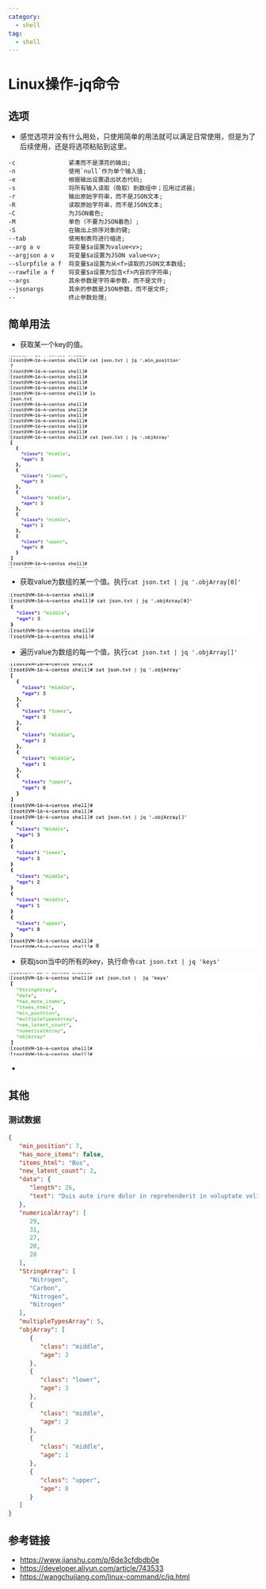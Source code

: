 ```yaml
---
category:
  - shell
tag:
  - shell
---
```

# Linux操作-jq命令

## 选项

- 感觉选项并没有什么用处，只使用简单的用法就可以满足日常使用，但是为了后续使用，还是将选项粘贴到这里。

```
-c               紧凑而不是漂亮的输出;
-n               使用`null`作为单个输入值;
-e               根据输出设置退出状态代码;
-s               将所有输入读取（吸取）到数组中；应用过滤器;
-r               输出原始字符串，而不是JSON文本;
-R               读取原始字符串，而不是JSON文本;
-C               为JSON着色;
-M               单色（不要为JSON着色）;
-S               在输出上排序对象的键;
--tab            使用制表符进行缩进;
--arg a v        将变量$a设置为value<v>;
--argjson a v    将变量$a设置为JSON value<v>;
--slurpfile a f  将变量$a设置为从<f>读取的JSON文本数组;
--rawfile a f    将变量$a设置为包含<f>内容的字符串;
--args           其余参数是字符串参数，而不是文件;
--jsonargs       其余的参数是JSON参数，而不是文件;
--               终止参数处理;
```

## 简单用法

- 获取某一个key的值。

![image-20230419210325926](./images/image-20230419210325926.png)

- 获取value为数组的某一个值。执行`cat json.txt | jq '.objArray[0]'`

![image-20230419210316405](./images/image-20230419210316405.png)

- 遍历value为数组的每一个值，执行`cat json.txt | jq '.objArray[]'`

![image-20230419210422753](./images/image-20230419210422753.png)

- 获取json当中的所有的key，执行命令`cat json.txt | jq 'keys'`

![image-20230422130734929](./images/image-20230422130734929.png)

- 





## 其他

### 测试数据

```json
{
   "min_position": 7,
   "has_more_items": false,
   "items_html": "Bus",
   "new_latent_count": 2,
   "data": {
      "length": 26,
      "text": "Duis aute irure dolor in reprehenderit in voluptate velit esse cillum dolore eu fugiat nulla pariatur."
   },
   "numericalArray": [
      29,
      31,
      27,
      20,
      28
   ],
   "StringArray": [
      "Nitrogen",
      "Carbon",
      "Nitrogen",
      "Nitrogen"
   ],
   "multipleTypesArray": 5,
   "objArray": [
      {
         "class": "middle",
         "age": 3
      },
      {
         "class": "lower",
         "age": 3
      },
      {
         "class": "middle",
         "age": 2
      },
      {
         "class": "middle",
         "age": 1
      },
      {
         "class": "upper",
         "age": 8
      }
   ]
}
```

## 参考链接

- https://www.jianshu.com/p/6de3cfdbdb0e
- https://developer.aliyun.com/article/743533
- https://wangchujiang.com/linux-command/c/jq.html